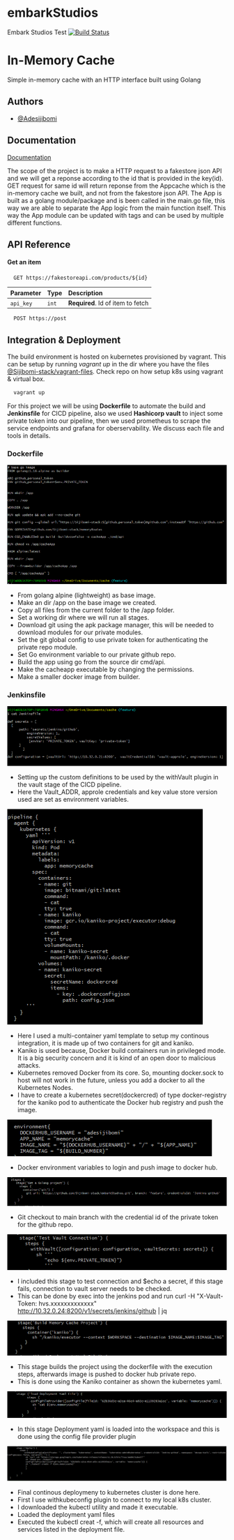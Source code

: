 # embarkStudios
Embark Studios Test
[![Build Status](http://192.168.56.4:32009/buildStatus/icon?job=Memorycache-multipipeline%2Fmain)](http://192.168.56.4:32009/job/Memorycache-multipipeline/job/main/)

# In-Memory Cache

Simple in-memory cache with an HTTP interface built using Golang


## Authors

- [@Adesijibomi](https://github.com/Sijibomi-stack/embarkStudios.git)

## Documentation

[Documentation](https://linktodocumentation)

The scope of the project is to make a HTTP request to a fakestore json API and we will get a reponse according to the id that is provided in the key(id).
GET request for same id will return reponse from the Appcache which is the in-memory cache we built, and not from the fakestore json API.
The App is built as a golang module/package and is been called in the main.go file, this way we are able to separate the App logic from the main function itself. This way the App module can be updated with tags and can be used by multiple different functions.


## API Reference

#### Get an item

```http
  GET https://fakestoreapi.com/products/${id}
```

| Parameter | Type     | Description                |
| :-------- | :------- | :------------------------- |
| `api_key` | `int` | **Required**. Id of item to fetch |

```http
  POST https://post
```


## Integration & Deployment

The build environment is hosted on kubernetes provisioned by vagrant. This can be setup by running 
*vagrant up* in the dir where you have the files [@Sijibomi-stack/vagrant-files](https://github.com/Sijibomi-stack/VagrantFiles.git).
Check repo on how setup k8s using vagrant & virtual box.

```bash
  vagrant up
```
For this project we will be using **Dockerfile** to automate the build and **Jenkinsfile** for CICD pipeline, also we used **Hashicorp vault** to inject some private token into our pipeline, then we used prometheus to scrape the service endpoints and grafana for oberservability. We discuss each file and tools in details.

### Dockerfile

![Dockerfile](images/DockerFile-Image.png)
- From golang alpine (lightweight) as base image.
- Make an dir /app on the base image we created.
- Copy all files from the current folder to the /app folder.
- Set a working dir where we will run all stages.
- Download git using the apk package manager, this will be needed to download modules for our private modules.
- Set the git global config to use private token for authenticating the private repo module.
- Set Go environment variable to our private github repo.
- Build the app using go from the source dir cmd/api.
- Make the cacheapp executable by changing the permissions.
- Make a smaller docker image from builder.

### Jenkinsfile

![Vault Definitions](images/Vault-Definitions.png)
- Setting up the custom definitions to be used by the withVault plugin in the vault stage of the CICD pipeline. 
- Here the Vault_ADDR, approle credentials and key value   store version used are set as environment variables.

![Kubernets Agent](images/container.png)
- Here I used a multi-container yaml template to setup my continous integration, it is made up of two containers for git and kaniko.
- Kaniko is used because, Docker build containers run in privileged mode. It is a big security concern and it is kind of an open door to malicious attacks.
- Kubernetes removed Docker from its core. So, mounting docker.sock to host will not work in the future, unless you add a docker to all the Kubernetes Nodes.
- I have to create a kubernetes secret(dockercred) of type docker-registry for the kaniko pod to authenticate the Docker hub registry and push the image.

![Docker Env](images/Env.png)

- Docker environment variables to login and push image to docker hub.

![Git Checkout](images/Git-checkout.png)

- Git checkout to main branch with the credential id of the private token for the github repo.

![Vault](images/Vault-Test.png)

- I included this stage to test connection and $echo a secret, if this stage fails, connection to vault server needs to be checked.
- This can be done by exec into the jenkins pod and run curl -H "X-Vault-Token: hvs.xxxxxxxxxxxxx"  http://10.32.0.24:8200/v1/secrets/jenkins/github | jq

![Build](images/Build.png)

- This stage builds the project using the dockerfile with the execution steps, afterwards image is pushed to docker hub private repo.
- This is done using the Kaniko container as shown the kubernetes yaml.

![Load Deployment Yaml](images/Yaml.png)
- In this stage Deployment yaml is loaded into the workspace and this is done using the config file provider plugin

![Deploy](images/Deploy.png)
- Final continous deploymeny to kubernetes cluster is done here.
- First I use withkubeconfig plugin to connect to my local k8s cluster.
- I downloaded the kubectl utility and made it executable.
- Loaded the deployment yaml files
- Executed the kubectl creat -f, which will create all resources and services listed in the deployment file.
